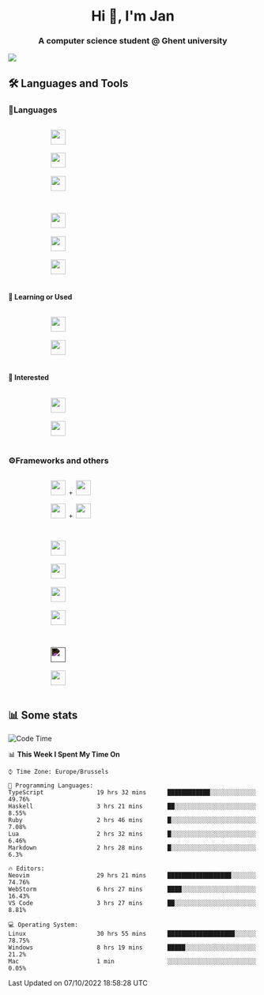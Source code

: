 <h1 align="center">Hi 👋, I'm Jan</h1>
<h3 align="center">A computer science student @ Ghent university</h3>

![](https://komarev.com/ghpvc/?username=NuttyShrimp&style=flat)

<h2>🛠️ Languages and Tools</h2>
<h3>💬Languages</h3>
<div>
    <p>
        <code>
            <img width='30px' src="https://cdn.jsdelivr.net/gh/devicons/devicon/icons/html5/html5-plain.svg">
        </code>
        <code>
            <img width='30px' src="https://cdn.jsdelivr.net/gh/devicons/devicon/icons/sass/sass-original.svg">
        </code>
        <code>
            <img width='30px' src="https://cdn.jsdelivr.net/gh/devicons/devicon/icons/javascript/javascript-plain.svg">
        </code>
    </p>
    <p>
        <code>
            <img width='30px' src="https://cdn.jsdelivr.net/gh/devicons/devicon/icons/typescript/typescript-plain.svg">
        </code>
        <code>
            <img width='30px' src="https://cdn.jsdelivr.net/gh/devicons/devicon/icons/lua/lua-plain-wordmark.svg">
        </code>
        <code>
            <img width='30px' src="https://cdn.jsdelivr.net/gh/devicons/devicon/icons/python/python-original.svg">
        </code>
    </p>
    <h4>🏫 Learning or Used</h4>
    <p>
        <code>
            <img width='30px' src="https://cdn.jsdelivr.net/gh/devicons/devicon/icons/go/go-original-wordmark.svg">
        </code>
        <code>
            <img width='30px' src="https://cdn.jsdelivr.net/gh/devicons/devicon/icons/java/java-original.svg">
        </code>
    </p>
    <h4>💭 Interested</h4>
    <p>
        <code>
            <img width='30px' src="https://cdn.jsdelivr.net/gh/devicons/devicon/icons/csharp/csharp-original.svg">
        </code>
        <code>
            <img width='30px' src="https://cdn.jsdelivr.net/gh/devicons/devicon/icons/rust/rust-plain.svg">
        </code>
    </p>
</div>
<h3>⚙️Frameworks and others</h3>
<div>
    <p>
        <code>
            <img width='30px' src="https://cdn.jsdelivr.net/gh/devicons/devicon/icons/react/react-original.svg"> + <img width='30px' src="https://cdn.jsdelivr.net/gh/devicons/devicon/icons/typescript/typescript-plain.svg">
        </code>
        <code>
            <img width='30px' src="https://cdn.jsdelivr.net/gh/devicons/devicon/icons/vuejs/vuejs-original.svg"> + <img width='30px' src="https://cdn.jsdelivr.net/gh/devicons/devicon/icons/typescript/typescript-plain.svg">
        </code>
    </p>
    <p>
        <code>
            <img width='30px' src="https://cdn.jsdelivr.net/gh/devicons/devicon/icons/nodejs/nodejs-plain.svg">
        </code>
        <code>
            <img width='30px' src="https://cdn.jsdelivr.net/gh/devicons/devicon/icons/mysql/mysql-original.svg">
        </code>
        <code>
            <img width='30px' src="https://cdn.jsdelivr.net/gh/devicons/devicon/icons/postgresql/postgresql-original.svg">
        </code>
        <code>
            <img width='30px' src="https://cdn.jsdelivr.net/gh/devicons/devicon/icons/docker/docker-original.svg">
        </code>
    </p>
        <code>
            <img width='30px' style='filter:invert(1)' src="https://simpleicons.org/icons/intellijidea.svg">
        </code>
        <code>
            <img width='30px' src="https://cdn.jsdelivr.net/gh/devicons/devicon/icons/vscode/vscode-original.svg">
        </code>
    <p>
</div>

<h2>📊 Some stats</h2>

<!--START_SECTION:waka-->
![Code Time](http://img.shields.io/badge/Code%20Time-1%2C842%20hrs-blue)

📊 **This Week I Spent My Time On** 

```text
⌚︎ Time Zone: Europe/Brussels

💬 Programming Languages: 
TypeScript               19 hrs 32 mins      ████████████░░░░░░░░░░░░░   49.76% 
Haskell                  3 hrs 21 mins       ██░░░░░░░░░░░░░░░░░░░░░░░   8.55% 
Ruby                     2 hrs 46 mins       █░░░░░░░░░░░░░░░░░░░░░░░░   7.08% 
Lua                      2 hrs 32 mins       █░░░░░░░░░░░░░░░░░░░░░░░░   6.46% 
Markdown                 2 hrs 28 mins       █░░░░░░░░░░░░░░░░░░░░░░░░   6.3%

🔥 Editors: 
Neovim                   29 hrs 21 mins      ██████████████████░░░░░░░   74.76% 
WebStorm                 6 hrs 27 mins       ████░░░░░░░░░░░░░░░░░░░░░   16.43% 
VS Code                  3 hrs 27 mins       ██░░░░░░░░░░░░░░░░░░░░░░░   8.81%

💻 Operating System: 
Linux                    30 hrs 55 mins      ███████████████████░░░░░░   78.75% 
Windows                  8 hrs 19 mins       █████░░░░░░░░░░░░░░░░░░░░   21.2% 
Mac                      1 min               ░░░░░░░░░░░░░░░░░░░░░░░░░   0.05%

```


 Last Updated on 07/10/2022 18:58:28 UTC
<!--END_SECTION:waka-->